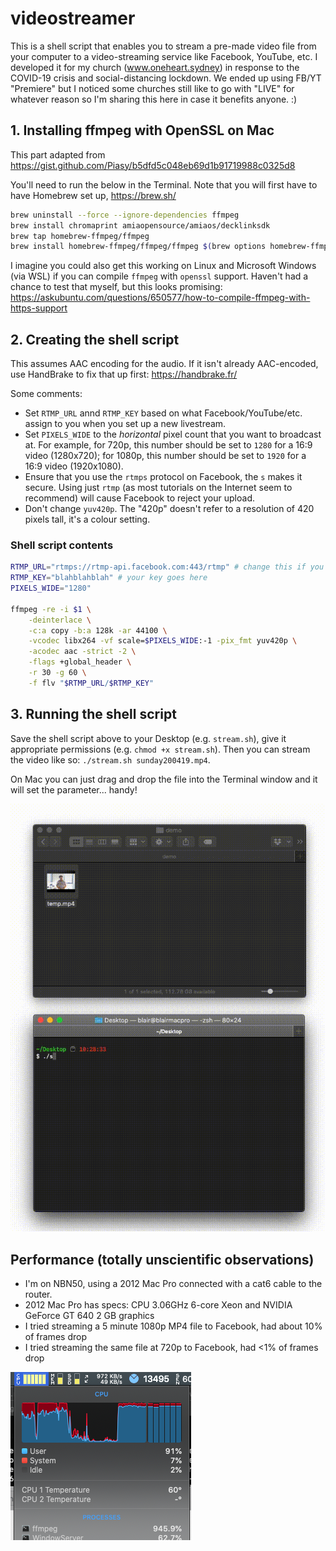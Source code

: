 # videostreamer

This is a shell script that enables you to stream a pre-made video file from your computer to a video-streaming service like Facebook, YouTube, etc. I developed it for my church (www.oneheart.sydney) in response to the COVID-19 crisis and social-distancing lockdown. We ended up using FB/YT "Premiere" but I noticed some churches still like to go with "LIVE" for whatever reason so I'm sharing this here in case it benefits anyone. :)

## 1. Installing ffmpeg with OpenSSL on Mac

This part adapted from https://gist.github.com/Piasy/b5dfd5c048eb69d1b91719988c0325d8

You'll need to run the below in the Terminal. Note that you will first have to have Homebrew set up, https://brew.sh/

```bash
brew uninstall --force --ignore-dependencies ffmpeg
brew install chromaprint amiaopensource/amiaos/decklinksdk
brew tap homebrew-ffmpeg/ffmpeg
brew install homebrew-ffmpeg/ffmpeg/ffmpeg $(brew options homebrew-ffmpeg/ffmpeg/ffmpeg | grep -vE '\s' | grep -- '--with-' | grep -vi chromaprint | grep -vi game-music-emu | tr '\n' ' ')
```

I imagine you could also get this working on Linux and Microsoft Windows (via WSL) if you can compile `ffmpeg` with `openssl` support. Haven't had a chance to test that myself, but this looks promising: https://askubuntu.com/questions/650577/how-to-compile-ffmpeg-with-https-support

## 2. Creating the shell script
This assumes AAC encoding for the audio. If it isn't already AAC-encoded, use HandBrake to fix that up first: https://handbrake.fr/

Some comments:

- Set `RTMP_URL` annd `RTMP_KEY` based on what Facebook/YouTube/etc. assign to you when you set up a new livestream.
- Set `PIXELS_WIDE` to the _horizontal_ pixel count that you want to broadcast at. For example, for 720p, this number should be set to `1280` for a 16:9 video (1280x720); for 1080p, this number should be set to `1920` for a 16:9 video (1920x1080).
- Ensure that you use the `rtmps` protocol on Facebook, the `s` makes it secure. Using just `rtmp` (as most tutorials on the Internet seem to recommend) will cause Facebook to reject your upload.
- Don't change `yuv420p`. The "420p" doesn't refer to a resolution of 420 pixels tall, it's a colour setting.

### Shell script contents
```bash
RTMP_URL="rtmps://rtmp-api.facebook.com:443/rtmp" # change this if you're not using FB
RTMP_KEY="blahblahblah" # your key goes here
PIXELS_WIDE="1280"

ffmpeg -re -i $1 \
	-deinterlace \
	-c:a copy -b:a 128k -ar 44100 \
	-vcodec libx264 -vf scale=$PIXELS_WIDE:-1 -pix_fmt yuv420p \
	-acodec aac -strict -2 \
	-flags +global_header \
	-r 30 -g 60 \
	-f flv "$RTMP_URL/$RTMP_KEY"
```

## 3. Running the shell script

Save the shell script above to your Desktop (e.g. `stream.sh`), give it appropriate permissions (e.g. `chmod +x stream.sh`). Then you can stream the video like so: `./stream.sh sunday200419.mp4`.

On Mac you can just drag and drop the file into the Terminal window and it will set the parameter... handy!

![demo.gif](demo.gif)


## Performance (totally unscientific observations)

- I'm on NBN50, using a 2012 Mac Pro connected with a cat6 cable to the router.
- 2012 Mac Pro has specs: CPU 3.06GHz 6-core Xeon and NVIDIA GeForce GT 640 2 GB graphics
- I tried streaming a 5 minute 1080p MP4 file to Facebook, had about 10% of frames drop
- I tried streaming the same file at 720p to Facebook, had <1% of frames drop

![ffmpeg-utilisation.png](ffmpeg-utilisation.png)
